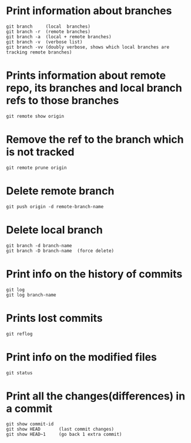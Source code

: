# Print information about branches 
    git branch     (local  branches)
    git branch -r  (remote branches)
    git branch -a  (local + remote branches)
    git branch -v  (verbose list)
    git branch -vv (doubly verbose, shows which local branches are tracking remote branches)

# Prints information about remote repo, its branches and local branch refs to those branches
    git remote show origin

# Remove the ref to the branch which is not tracked 
    git remote prune origin 

# Delete remote branch 
    git push origin -d remote-branch-name  

# Delete local branch 
    git branch -d branch-name
    git branch -D branch-name  (force delete)

# Print info on the history of commits 
    git log   
    git log branch-name

# Prints lost commits
    git reflog

# Print info on the modified files
    git status

# Print all the changes(differences) in a commit
    git show commit-id
    git show HEAD       (last commit changes)
    git show HEAD~1     (go back 1 extra commit)
